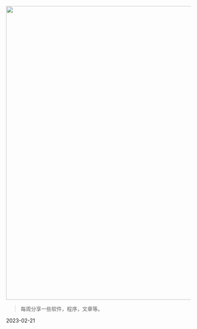 <img src=https://gw.alipayobjects.com/zos/k/h5/hzL4LG.jpg width=800/>  

> 每周分享一些软件，程序，文章等。

2023-02-21
